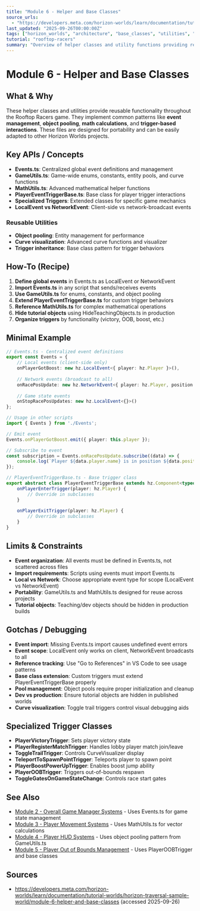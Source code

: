 ```yaml
---
title: "Module 6 - Helper and Base Classes"
source_urls:
  - "https://developers.meta.com/horizon-worlds/learn/documentation/tutorial-worlds/horizon-traversal-sample-world/module-6-helper-and-base-classes"
last_updated: "2025-09-26T00:00:00Z"
tags: ["horizon_worlds", "architecture", "base_classes", "utilities", "events", "tutorial"]
tutorial: "rooftop-racers"
summary: "Overview of helper classes and utility functions providing reusable functionality including events, math utilities, object pooling, and trigger-based game mechanics."
---
```


# Module 6 - Helper and Base Classes

## What & Why

These helper classes and utilities provide reusable functionality throughout the Rooftop Racers game. They implement common patterns like **event management**, **object pooling**, **math calculations**, and **trigger-based interactions**. These files are designed for portability and can be easily adapted to other Horizon Worlds projects.

## Key APIs / Concepts

- **Events.ts**: Centralized global event definitions and management
- **GameUtils.ts**: Game-wide enums, constants, entity pools, and curve functions
- **MathUtils.ts**: Advanced mathematical helper functions
- **PlayerEventTriggerBase.ts**: Base class for player trigger interactions
- **Specialized Triggers**: Extended classes for specific game mechanics
- **LocalEvent vs NetworkEvent**: Client-side vs network-broadcast events

### Reusable Utilities
- **Object pooling**: Entity management for performance
- **Curve visualization**: Advanced curve functions and visualizer
- **Trigger inheritance**: Base class pattern for trigger behaviors

## How-To (Recipe)

1. **Define global events** in Events.ts as LocalEvent or NetworkEvent
2. **Import Events.ts** in any script that sends/receives events
3. **Use GameUtils.ts** for enums, constants, and object pooling
4. **Extend PlayerEventTriggerBase.ts** for custom trigger behaviors
5. **Reference MathUtils.ts** for complex mathematical operations
6. **Hide tutorial objects** using HideTeachingObjects.ts in production
7. **Organize triggers** by functionality (victory, OOB, boost, etc.)

## Minimal Example

```typescript
// Events.ts - Centralized event definitions
export const Events = {
    // Local events (client-side only)
    onPlayerGotBoost: new hz.LocalEvent<{ player: hz.Player }>(),
    
    // Network events (broadcast to all)
    onRacePosUpdate: new hz.NetworkEvent<{ player: hz.Player, position: number }>(),
    
    // Game state events
    onStopRacePosUpdates: new hz.LocalEvent<{}>()
};

// Usage in other scripts
import { Events } from './Events';

// Emit event
Events.onPlayerGotBoost.emit({ player: this.player });

// Subscribe to event
const subscription = Events.onRacePosUpdate.subscribe((data) => {
    console.log(`Player ${data.player.name} is in position ${data.position}`);
});

// PlayerEventTriggerBase.ts - Base trigger class
export abstract class PlayerEventTriggerBase extends hz.Component<typeof PlayerEventTriggerBase> {
    onPlayerEnterTrigger(player: hz.Player) {
        // Override in subclasses
    }
    
    onPlayerExitTrigger(player: hz.Player) {
        // Override in subclasses  
    }
}
```

## Limits & Constraints

- **Event organization**: All events must be defined in Events.ts, not scattered across files
- **Import requirements**: Scripts using events must import Events.ts
- **Local vs Network**: Choose appropriate event type for scope (LocalEvent vs NetworkEvent)
- **Portability**: GameUtils.ts and MathUtils.ts designed for reuse across projects
- **Tutorial objects**: Teaching/dev objects should be hidden in production builds

## Gotchas / Debugging

- **Event import**: Missing Events.ts import causes undefined event errors
- **Event scope**: LocalEvent only works on client, NetworkEvent broadcasts to all
- **Reference tracking**: Use "Go to References" in VS Code to see usage patterns
- **Base class extension**: Custom triggers must extend PlayerEventTriggerBase properly
- **Pool management**: Object pools require proper initialization and cleanup
- **Dev vs production**: Ensure tutorial objects are hidden in published worlds
- **Curve visualization**: Toggle trail triggers control visual debugging aids

## Specialized Trigger Classes

- **PlayerVictoryTrigger**: Sets player victory state
- **PlayerRegisterMatchTrigger**: Handles lobby player match join/leave
- **ToggleTrailTrigger**: Controls CurveVisualizer display
- **TeleportToSpawnPointTrigger**: Teleports player to spawn point
- **PlayerBoostPowerUpTrigger**: Enables boost jump ability
- **PlayerOOBTrigger**: Triggers out-of-bounds respawn
- **ToggleGatesOnGameStateChange**: Controls race start gates

## See Also

- [Module 2 - Overall Game Manager Systems](./02-game-manager-systems.md) - Uses Events.ts for game state management
- [Module 3 - Player Movement Systems](./03-player-movement-systems.md) - Uses MathUtils.ts for vector calculations
- [Module 4 - Player HUD Systems](./04-player-hud-systems.md) - Uses object pooling pattern from GameUtils.ts
- [Module 5 - Player Out of Bounds Management](./05-out-of-bounds-management.md) - Uses PlayerOOBTrigger and base classes

## Sources

- https://developers.meta.com/horizon-worlds/learn/documentation/tutorial-worlds/horizon-traversal-sample-world/module-6-helper-and-base-classes (accessed 2025-09-26)